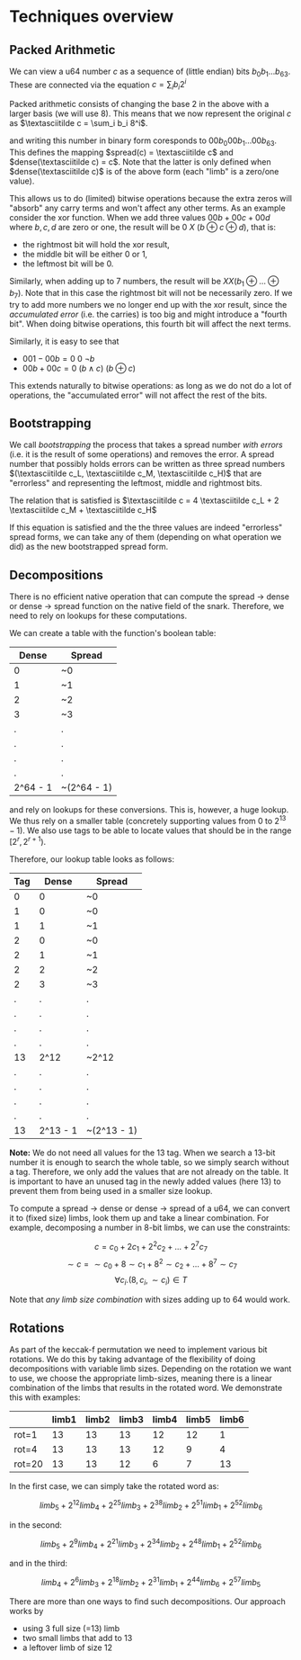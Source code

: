 # Techniques overview

## Packed Arithmetic

We can view a u64 number $c$ as a sequence of (little endian) bits $b_0 b_1 \ldots b_{63}$. These are connected via the equation $c = \sum_i b_i 2^i$

Packed arithmetic consists of changing the base 2 in the above with a larger basis (we will use 8). This means that we now represent the original $c$ as $\textasciitilde c = \sum_i b_i 8^i$.

and writing this number in binary form coresponds to $00b_0 00b_1 \ldots 00b_{63}$. This defines the mapping $spread(c) = \textasciitilde c$ and $dense(\textasciitilde c) = c$. Note that the latter is only defined when $dense(\textasciitilde c)$ is of the above form (each "limb" is a zero/one value).

This allows us to do (limited) bitwise operations because the extra zeros will "absorb" any carry terms and won't affect any other terms. As an example consider the xor function. When we add three values $00b + 00c + 00d$ where $b, c, d$ are zero or one, the result will be $0\ X\ (b \oplus c \oplus d)$, that is: 

- the rightmost bit will hold the xor result,
- the middle bit will be either 0 or 1,
- the leftmost bit will be 0.

Similarly, when adding up to 7 numbers, the result will be $X X (b_1 \oplus \ldots \oplus b_7)$. Note that in this case the rightmost bit will not be necessarily zero. If we try to add more numbers we no longer end up with the xor result, since the *accumulated error* (i.e. the carries) is too big and might introduce a "fourth bit". When doing bitwise operations, this fourth bit will affect the next terms.

Similarly, it is easy to see that 

- $001 - 00b = 0\ 0\ \lnot b$
- $00b + 00c = 0\ (b \land c)\ (b \oplus c)$

This extends naturally to bitwise operations: as long as we do not do a lot of operations, the "accumulated error" will not affect the rest of the bits. 

## Bootstrapping

We call *bootstrapping* the process that takes a spread number *with errors* (i.e. it is the result of some operations) and removes the error. A spread number that possibly holds errors can be written as three spread numbers $(\textasciitilde c_L, \textasciitilde c_M, \textasciitilde c_H)$ that are "errorless" and representing the leftmost, middle and rightmost bits. 

The relation that is satisfied is  $\textasciitilde c = 4 \textasciitilde c_L + 2 \textasciitilde c_M + \textasciitilde c_H$

If this equation is satisfied and the the three values are indeed "errorless" spread forms, we can take any of them (depending on what operation we did) as the new bootstrapped spread form.

## Decompositions 

There is no efficient native operation that can compute the spread -> dense or dense -> spread function on the native field of the snark. Therefore, we need to rely on lookups for these computations. 

We can create a table with the function's boolean table:

| Dense          | Spread          |
|----------------|-----------------|
|   0            |   ~0            |
|   1            |   ~1            |
|   2            |   ~2            |
|   3            |   ~3            |
|   .            |    .            |
|   .            |    .            |
|   .            |    .            |
|   .            |    .            |
| 2^64 - 1       |~(2^64 - 1)      |

and rely on lookups for these conversions. This is, however, a huge lookup. We thus rely on a smaller table (concretely supporting values from 0 to $2^{13} - 1$). We also use tags to be able to locate values that should be in the range $[2^r, 2^{r+1})$.

Therefore, our lookup table looks as follows:

| Tag            | Dense          | Spread          |
|----------------|----------------|-----------------|
|   0            |   0            |   ~0            |
|   1            |   0            |   ~0            |
|   1            |   1            |   ~1            |
|   2            |   0            |   ~0            |
|   2            |   1            |   ~1            |
|   2            |   2            |   ~2            |
|   2            |   3            |   ~3            |
|   .            |   .            |    .            |
|   .            |   .            |    .            |
|   .            |   .            |    .            |
|   .            |   .            |    .            |
|   13           |   2^12         |   ~2^12         |
|   .            |   .            |    .            |
|   .            |   .            |    .            |
|   .            |   .            |    .            |
|   .            |   .            |    .            |
|   13           | 2^13 - 1       |~(2^13 - 1)      |


**Note:** We do not need all values for the 13 tag. When we search a 13-bit number it is enough to search the whole table, so we simply search without a tag. Therefore, we only add the values that are not already on the table. It is important to have an unused tag in the newly added values (here 13) to prevent them from being used in a smaller size lookup.

To compute a spread -> dense or dense -> spread of a u64, we can convert it to (fixed size) limbs, look them up and take a linear combination. For example, decomposing a number in 8-bit limbs, we can use the constraints:

$$c = c_0 + 2 c_1 + 2^2 c_2 + \ldots + 2^7 c_7$$
$$\sim c = \sim c_0 + 8 \sim c_1 + 8^2 \sim c_2 + \ldots + 8^7 \sim c_7$$
$$ \forall c_i. (8, c_i, \sim c_i)\in T$$

Note that *any limb size combination* with sizes adding up to 64 would work. 

## Rotations 

As part of the keccak-f permutation we need to implement various bit rotations. We do this by taking advantage of the flexibility of doing decompositions with variable limb sizes. Depending on the rotation we want to use, we choose the appropriate limb-sizes, meaning there is a linear combination of the limbs that results in the rotated word. We demonstrate this with examples: 


|        | limb1 | limb2 | limb3 | limb4 | limb5 | limb6 |
|--------|-------|-------|-------|-------|-------|-------|
| rot=1  |  13   |  13   |  13   |  12   |  12   |  1    |
| rot=4  |  13   |  13   |  13   |  12   |   9   |  4    |
| rot=20 |  13   |  13   |  12   |   6   |   7   |  13   |

In the first case, we can simply take the rotated word as:

$$ 
limb_5 + 2^{12} limb_4 + 2^{25} limb_3 + 2^{38} limb_2 + 2^{51} limb_1 + 2^{52} limb_6
$$

in the second:

$$ 
limb_5 + 2^{9} limb_4 + 2^{21} limb_3 + 2^{34} limb_2 + 2^{48} limb_1 + 2^{52} limb_6
$$

and in the third:

$$ 
limb_4 + 2^{6} limb_3 + 2^{18} limb_2 + 2^{31} limb_1 + 2^{44} limb_6 + 2^{57} limb_5
$$

There are more than one ways to find such decompositions. Our approach works by 

- using 3 full size (=13) limb
- two small limbs that add to 13
- a leftover limb of size 12
